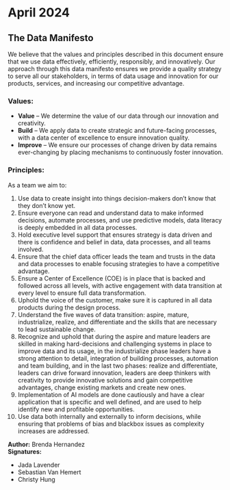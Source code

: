 # April 2024
## The Data Manifesto

We believe that the values and principles described in this document ensure that we use data effectively, efficiently, responsibly, and innovatively. Our approach through this data manifesto ensures we provide a quality strategy to serve all our stakeholders, in terms of data usage and innovation for our products, services, and increasing our competitive advantage.

### Values:
- **Value** – We determine the value of our data through our innovation and creativity.
- **Build** – We apply data to create strategic and future-facing processes, with a data center of excellence to ensure innovation quality.
- **Improve** – We ensure our processes of change driven by data remains ever-changing by placing mechanisms to continuously foster innovation.

### Principles:
As a team we aim to:
1. Use data to create insight into things decision-makers don’t know that they don’t know yet.
2. Ensure everyone can read and understand data to make informed decisions, automate processes, and use predictive models, data literacy is deeply embedded in all data processes.
3. Hold executive level support that ensures strategy is data driven and there is confidence and belief in data, data processes, and all teams involved.
4. Ensure that the chief data officer leads the team and trusts in the data and data processes to enable focusing strategies to have a competitive advantage.
5. Ensure a Center of Excellence (COE) is in place that is backed and followed across all levels, with active engagement with data transition at every level to ensure full data transformation.
6. Uphold the voice of the customer, make sure it is captured in all data products during the design process.
7. Understand the five waves of data transition: aspire, mature, industrialize, realize, and differentiate and the skills that are necessary to lead sustainable change.
8. Recognize and uphold that during the aspire and mature leaders are skilled in making hard-decisions and challenging systems in place to improve data and its usage, in the industrialize phase leaders have a strong attention to detail, integration of building processes, automation and team building, and in the last two phases: realize and differentiate, leaders can drive forward innovation, leaders are deep thinkers with creativity to provide innovative solutions and gain competitive advantages, change existing markets and create new ones.
9. Implementation of AI models are done cautiously and have a clear application that is specific and well defined, and are used to help identify new and profitable opportunities.
10. Use data both internally and externally to inform decisions, while ensuring that problems of bias and blackbox issues as complexity increases are addressed.

**Author:** Brenda Hernandez  
**Signatures:**  
- Jada Lavender  
- Sebastian Van Hemert  
- Christy Hung

